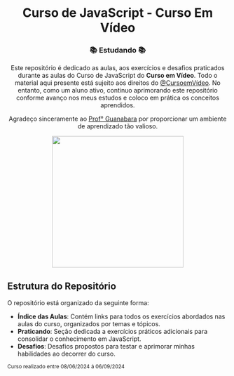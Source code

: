 <div align="center">
 
# Curso de JavaScript - Curso Em Vídeo
### 📚 Estudando 📚

<p text-align="justify">
 
 Este repositório é dedicado as aulas, aos exercícios e desafios praticados durante as aulas do Curso de JavaScript do **Curso em Vídeo**. Todo o material aqui presente está sujeito aos direitos do [@CursoemVídeo](https://github.com/cursoemvideo). No entanto, como um aluno ativo, continuo aprimorando este repositório conforme avanço nos meus estudos e coloco em prática os conceitos aprendidos.</p>

<p text-align="justify">
 
 Agradeço sinceramente ao [Prof° Guanabara](https://github.com/gustavoguanabara) por proporcionar um ambiente de aprendizado tão valioso.</p>

 <img src="https://cdn.jsdelivr.net/gh/devicons/devicon@latest/icons/javascript/javascript-original.svg" width="300px" height="300px"/>
 
</div>

## Estrutura do Repositório

O repositório está organizado da seguinte forma:

- **Índice das Aulas**: Contém links para todos os exercícios abordados nas aulas do curso, organizados por temas e tópicos.
- **Praticando**: Seção dedicada a exercícios práticos adicionais para consolidar o conhecimento em JavaScript.
- **Desafios**: Desafios propostos para testar e aprimorar minhas habilidades ao decorrer do curso.

<sub> Curso realizado entre 08/06/2024 á 06/09/2024</sub>
